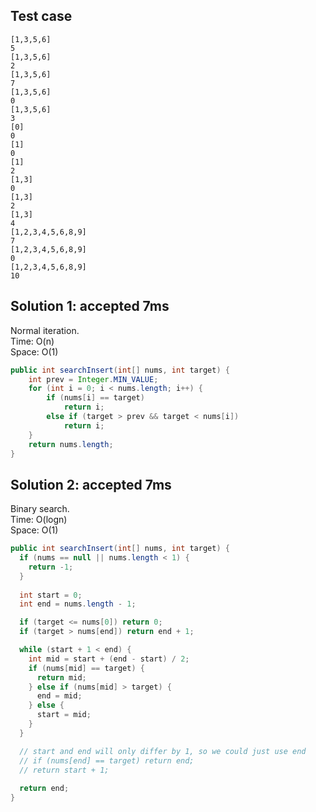 ## Test case
```
[1,3,5,6]
5
[1,3,5,6]
2
[1,3,5,6]
7
[1,3,5,6]
0
[1,3,5,6]
3
[0]
0
[1]
0
[1]
2
[1,3] 
0
[1,3] 
2
[1,3] 
4
[1,2,3,4,5,6,8,9]
7
[1,2,3,4,5,6,8,9]
0
[1,2,3,4,5,6,8,9]
10
```

## Solution 1: accepted 7ms

Normal iteration.  
Time: O(n)  
Space: O(1)  

```java
public int searchInsert(int[] nums, int target) {
    int prev = Integer.MIN_VALUE;
    for (int i = 0; i < nums.length; i++) {
        if (nums[i] == target)
            return i;
        else if (target > prev && target < nums[i])
            return i; 
    }
    return nums.length;
}
```

## Solution 2: accepted 7ms

Binary search.    
Time: O(logn)  
Space: O(1)  
```java
public int searchInsert(int[] nums, int target) {
  if (nums == null || nums.length < 1) {
    return -1;
  }
      
  int start = 0;
  int end = nums.length - 1;

  if (target <= nums[0]) return 0;
  if (target > nums[end]) return end + 1;

  while (start + 1 < end) {
    int mid = start + (end - start) / 2;      
    if (nums[mid] == target) {
      return mid;
    } else if (nums[mid] > target) {
      end = mid;    
    } else {
      start = mid;
    }
  }

  // start and end will only differ by 1, so we could just use end
  // if (nums[end] == target) return end;
  // return start + 1;
  
  return end;      
}
```
